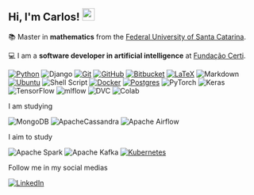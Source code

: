 ## Hi, I'm Carlos! <img src="https://media.giphy.com/media/hvRJCLFzcasrR4ia7z/giphy.gif" width="25" height="25">

📚 Master in **mathematics** from the [Federal University of Santa Catarina](https://ufsc.br/).

💻 I am a **software developer in artificial intelligence** at [Fundação Certi](https://certi.org.br/).


[![Python](https://img.shields.io/badge/python-3670A0?style=for-the-badge&logo=python&logoColor=ffdd54)](https://www.python.org/)
![Django](https://img.shields.io/badge/django-%23092E20.svg?style=for-the-badge&logo=django&logoColor=white)
[![Git](https://img.shields.io/badge/git-%23F05033.svg?style=for-the-badge&logo=git&logoColor=white)](https://git-scm.com/)
[![GitHub](https://img.shields.io/badge/github-%23121011.svg?style=for-the-badge&logo=github&logoColor=white)](https://github.com/)
[![Bitbucket](https://img.shields.io/badge/bitbucket-%230047B3.svg?style=for-the-badge&logo=bitbucket&logoColor=white)](https://bitbucket.org/)
[![LaTeX](https://img.shields.io/badge/latex-%23008080.svg?style=for-the-badge&logo=latex&logoColor=white)](https://www.latex-project.org/)
![Markdown](https://img.shields.io/badge/markdown-%23000000.svg?style=for-the-badge&logo=markdown&logoColor=white)
[![Ubuntu](https://img.shields.io/badge/Ubuntu-E95420?style=for-the-badge&logo=ubuntu&logoColor=white)](https://ubuntu.com/)
![Shell Script](https://img.shields.io/badge/shell_script-%23121011.svg?style=for-the-badge&logo=gnu-bash&logoColor=white)
[![Docker](https://img.shields.io/badge/docker-%230db7ed.svg?style=for-the-badge&logo=docker&logoColor=white)](https://www.docker.com/)
[![Postgres](https://img.shields.io/badge/postgres-%23316192.svg?style=for-the-badge&logo=postgresql&logoColor=white)](https://www.postgresql.org/)
![PyTorch](https://img.shields.io/badge/PyTorch-%23EE4C2C.svg?style=for-the-badge&logo=PyTorch&logoColor=white)
![Keras](https://img.shields.io/badge/Keras-%23D00000.svg?style=for-the-badge&logo=Keras&logoColor=white)
![TensorFlow](https://img.shields.io/badge/TensorFlow-%23FF6F00.svg?style=for-the-badge&logo=TensorFlow&logoColor=white)
![mlflow](https://img.shields.io/badge/MLflow-0194E2.svg?style=for-the-badge&logo=MLflow&logoColor=white)
![DVC](https://img.shields.io/badge/DvC-%23000000.svg?style=for-the-badge&logo=dvc&color=FFFFFF)
![Colab](https://img.shields.io/badge/Colab-%23FF6F00.svg?style=for-the-badge&logo=googlecolab&color=white)


I am studying

![MongoDB](https://img.shields.io/badge/MongoDB-%234ea94b.svg?style=for-the-badge&logo=mongodb&logoColor=white)
![ApacheCassandra](https://img.shields.io/badge/cassandra-%231287B1.svg?style=for-the-badge&logo=apache-cassandra&logoColor=white)
![Apache Airflow](https://img.shields.io/badge/Apache%20Airflow-017CEE?style=for-the-badge&logo=Apache%20Airflow&logoColor=white)

I aim to study

![Apache Spark](https://img.shields.io/badge/Apache%20Spark-E25A1C.svg?style=for-the-badge&logo=Apache-Spark&logoColor=white)
![Apache Kafka](https://img.shields.io/badge/Apache%20Kafka-000?style=for-the-badge&logo=apachekafka)
[![Kubernetes](https://img.shields.io/badge/kubernetes-%23326ce5.svg?style=for-the-badge&logo=kubernetes&logoColor=white)](https://kubernetes.io/)


Follow me in my social medias

[![LinkedIn](https://img.shields.io/badge/linkedin-%230077B5.svg?style=for-the-badge&logo=linkedin&logoColor=white)](https://www.linkedin.com/in/carducaldeira/)
